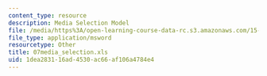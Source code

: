 ```yaml
---
content_type: resource
description: Media Selection Model
file: /media/https%3A/open-learning-course-data-rc.s3.amazonaws.com/15-057-systems-optimization-spring-2003/1dea283116ad4530ac66af106a4784e4_07media_selection.xls
file_type: application/msword
resourcetype: Other
title: 07media_selection.xls
uid: 1dea2831-16ad-4530-ac66-af106a4784e4
---
```

